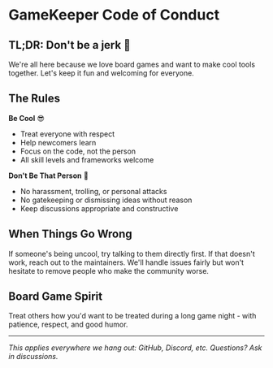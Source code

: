 # GameKeeper Code of Conduct

## TL;DR: Don't be a jerk 🎲

We're all here because we love board games and want to make cool tools together. Let's keep it fun
and welcoming for everyone.

## The Rules

**Be Cool** 😎

- Treat everyone with respect
- Help newcomers learn
- Focus on the code, not the person
- All skill levels and frameworks welcome

**Don't Be That Person** 🚫

- No harassment, trolling, or personal attacks
- No gatekeeping or dismissing ideas without reason
- Keep discussions appropriate and constructive

## When Things Go Wrong

If someone's being uncool, try talking to them directly first. If that doesn't work, reach out to
the maintainers. We'll handle issues fairly but won't hesitate to remove people who make the
community worse.

## Board Game Spirit

Treat others how you'd want to be treated during a long game night - with patience, respect, and
good humor.

---

_This applies everywhere we hang out: GitHub, Discord, etc. Questions? Ask in discussions._
